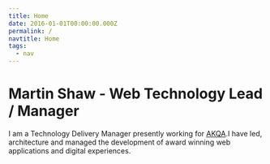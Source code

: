 ```yaml
---
title: Home
date: 2016-01-01T00:00:00.000Z
permalink: /
navtitle: Home
tags:
  - nav
---
```

# Martin Shaw - Web Technology Lead / Manager

I am a Technology Delivery Manager presently working for [AKQA](www.akqa.com).I have led, architecture and managed the development of award winning web applications and digital experiences.

